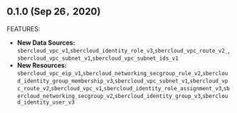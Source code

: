 ## 0.1.0 (Sep 26`,` 2020)

FEATURES:

* **New Data Sources:** `sbercloud_vpc_v1`,`sbercloud_identity_role_v3`,`sbercloud_vpc_route_v2_`,`sbercloud_vpc_subnet_v1`,`sbercloud_vpc_subnet_ids_v1`
* **New Resources:** `sbercloud_vpc_eip_v1`,`sbercloud_networking_secgroup_rule_v2`,`sbercloud_identity_group_membership_v3`,`sbercloud_vpc_subnet_v1`,`sbercloud_vpc_route_v2`,`sbercloud_vpc_v1`,`sbercloud_identity_role_assignment_v3`,`sbercloud_networking_secgroup_v2`,`sbercloud_identity_group_v3`,`sbercloud_identity_user_v3`
